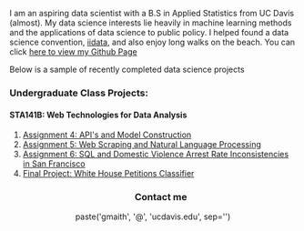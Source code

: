 I am an aspiring data scientist with a B.S in Applied Statistics from UC Davis (almost). My data science interests lie heavily in machine learning methods and the applications of data science to public policy. I helped found a data science convention, <a href= 'http://www.iidata.net/'>iidata</a>, and also enjoy long walks on the beach. You can click <a href="https://github.com/Graym4c">here to view my Github Page</a>

Below is a sample of recently completed data science projects

### Undergraduate Class Projects:
#### STA141B: Web Technologies for Data Analysis
<ol>
<li><a href='https://github.com/Graym4c/Graym4c.github.io/blob/master/assignment4.ipynb'>Assignment 4: API's and Model Construction</a></li>
<li><a href='https://github.com/Graym4c/Graym4c.github.io/blob/master/assignment5.ipynb'>Assignment 5: Web Scraping and Natural Language Processing</a></li>
<li><a href='https://github.com/Graym4c/Graym4c.github.io/blob/master/assignment%20seis.ipynb'>Assignment 6: SQL and Domestic Violence Arrest Rate Inconsistencies in San Francisco</a></li>
<li><a href='https://palautatan.github.io/project141b/'>Final Project: White House Petitions Classifier</a></li>
</ol>

<center><h3><ul>Contact me</ul></h3>

<center> paste('gmaith', '@', 'ucdavis.edu', sep='')
